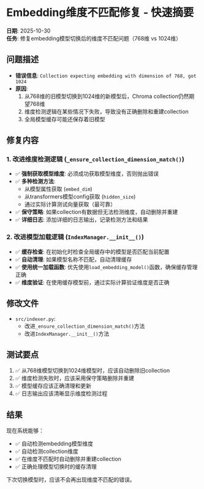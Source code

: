# Embedding维度不匹配修复 - 快速摘要

**日期**: 2025-10-30  
**任务**: 修复embedding模型切换后的维度不匹配问题（768维 vs 1024维）

## 问题描述

- **错误信息**: `Collection expecting embedding with dimension of 768, got 1024`
- **原因**: 
  1. 从768维的旧模型切换到1024维的新模型后，Chroma collection仍然期望768维
  2. 维度检测逻辑在某些情况下失败，导致没有正确删除和重建collection
  3. 全局模型缓存可能还保存着旧模型

## 修复内容

### 1. 改进维度检测逻辑 (`_ensure_collection_dimension_match()`)

- ✅ **强制获取模型维度**: 必须成功获取模型维度，否则抛出错误
- ✅ **多种检测方法**: 
  - 从模型属性获取 (`embed_dim`)
  - 从transformers模型config获取 (`hidden_size`)
  - 通过实际计算测试向量获取（最可靠）
- ✅ **保守策略**: 如果collection有数据但无法检测维度，自动删除并重建
- ✅ **详细日志**: 添加详细的日志输出，记录检测方法和结果

### 2. 改进模型加载逻辑 (`IndexManager.__init__()`)

- ✅ **缓存检查**: 在初始化时检查全局缓存中的模型是否匹配当前配置
- ✅ **自动清理**: 如果模型名称不匹配，自动清理缓存
- ✅ **使用统一加载函数**: 优先使用`load_embedding_model()`函数，确保缓存管理正确
- ✅ **维度验证**: 在使用缓存模型前，通过实际计算验证维度是否正确

## 修改文件

- `src/indexer.py`: 
  - 改进`_ensure_collection_dimension_match()`方法
  - 改进`IndexManager.__init__()`方法

## 测试要点

1. ✅ 从768维模型切换到1024维模型时，应该自动删除旧collection
2. ✅ 维度检测失败时，应该采用保守策略删除并重建
3. ✅ 模型缓存应该正确清理和更新
4. ✅ 日志输出应该清晰显示维度检测过程

## 结果

现在系统能够：
- ✅ 自动检测embedding模型维度
- ✅ 自动检测collection维度
- ✅ 在维度不匹配时自动删除并重建collection
- ✅ 正确处理模型切换时的缓存清理

下次切换模型时，应该不会再出现维度不匹配的错误。

